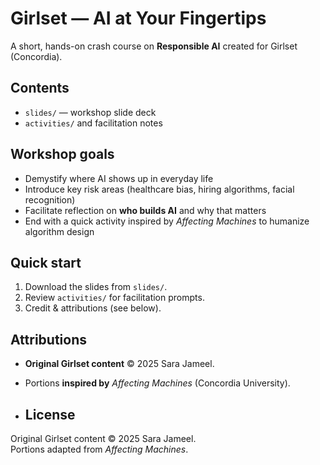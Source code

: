 # Girlset — AI at Your Fingertips

A short, hands-on crash course on **Responsible AI** created for Girlset (Concordia).
## Contents
- `slides/` — workshop slide deck
- `activities/` and facilitation notes
  
## Workshop goals
- Demystify where AI shows up in everyday life
- Introduce key risk areas (healthcare bias, hiring algorithms, facial recognition)
- Facilitate reflection on **who builds AI** and why that matters
- End with a quick activity inspired by *Affecting Machines* to humanize algorithm design
  
## Quick start
1. Download the slides from `slides/`.
2. Review `activities/` for facilitation prompts.
3. Credit & attributions (see below).

## Attributions
- **Original Girlset content** © 2025 Sara Jameel.
- Portions **inspired by** *Affecting Machines* (Concordia University).

- ## License
Original Girlset content © 2025 Sara Jameel.  
Portions adapted from *Affecting Machines*. 
